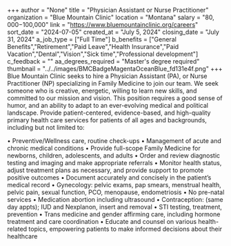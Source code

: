 +++
author = "None"
title = "Physician Assistant or Nurse Practitioner"
organization = "Blue Mountain Clinic"
location = "Montana"
salary = "$80,000-$100,000"
link = "https://www.bluemountainclinic.org/careers"
sort_date = "2024-07-05"
created_at = "July 5, 2024"
closing_date = "July 31, 2024"
a_job_type = ["Full Time"]
b_benefits = ["General Benefits","Retirement","Paid Leave","Health Insurance","Paid Vacation","Dental","Vision","Sick time","Professional development"]
c_feedback = ""
aa_degrees_required = "Master's degree required"
thumbnail = "../../images/BMCBadgeMagentaOceanBlue_fd131e4f.png"
+++
Blue Mountain Clinic seeks to hire a Physician Assistant (PA), or Nurse Practitioner (NP) specializing in Family Medicine to join our team. We seek someone who is creative, energetic, willing to learn new skills, and committed to our mission and vision. This position requires a good sense of humor, and an ability to adapt to an ever-evolving medical and political landscape. Provide patient-centered, evidence-based, and high-quality primary health care services for patients of all ages and backgrounds, including but not limited to:

•	Preventive/Wellness care, routine check-ups
•	Management of acute and chronic medical conditions
•	Provide full-scope Family Medicine for newborns, children, adolescents, and adults
•	Order and review diagnostic testing and imaging and make appropriate referrals
•	Monitor health status, adjust treatment plans as necessary, and provide support to promote positive outcomes
•	Document accurately and concisely in the patient’s medical record 
•	Gynecology: pelvic exams, pap smears, menstrual health, pelvic pain, sexual function, PCO, menopause, endometriosis
•	No pre-natal services
•	Medication abortion including ultrasound
•	Contraception: (same day appts); IUD and Nexplanon, insert and removal
•	STI testing, treatment, prevention
•	Trans medicine and gender affirming care, including hormone treatment and care coordination
•	Educate and counsel on various health-related topics, empowering patients to make informed decisions about their healthcare
